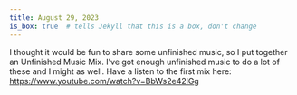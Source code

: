 ```yaml
---
title: August 29, 2023
is_box: true  # tells Jekyll that this is a box, don't change
---
```

I thought it would be fun to share some unfinished music, so I put together an Unfinished Music Mix. I've got enough unfinished music to do a lot of these and I might as well. Have a listen to the first mix here: https://www.youtube.com/watch?v=BbWs2e42lGg
